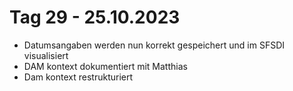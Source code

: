 # Tag 29 - 25.10.2023
- Datumsangaben werden nun korrekt gespeichert und im SFSDI visualisiert
- DAM kontext dokumentiert mit Matthias
- Dam kontext restrukturiert